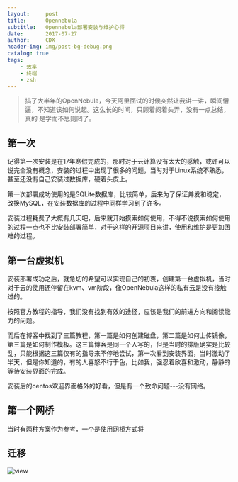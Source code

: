 ```yaml
---
layout:     post
title:      Opennebula
subtitle:   Opennebula部署安装与维护心得
date:       2017-07-27
author:     CDX
header-img: img/post-bg-debug.png
catalog: true
tags:
    - 效率
    - 终端
    - zsh
---
```

>搞了大半年的OpenNebula，今天阿里面试的时候突然让我讲一讲，瞬间懵逼，不知道该如何说起。这么长的时间，只顾着闷着头弄，没有一点总结，真的 是学而不思则罔了。
  
## 第一次
  
记得第一次安装是在17年寒假完成的，那时对于云计算没有太大的感触，或许可以说完全没有概念，安装的过程中出现了很多的问题，当时对于Linux系统不熟悉，甚至还没有自己安装过数据库，硬着头皮上。  

第一次部署成功使用的是SQLite数据库，比较简单，后来为了保证并发和稳定，改换MySQL，在安装数据库的过程中同样学习到了许多。
  
安装过程耗费了大概有几天吧，后来就开始摸索如何使用，不得不说摸索如何使用的过程一点也不比安装部署简单，对于这样的开源项目来讲，使用和维护是更加困难的过程。

## 第一台虚拟机
  
安装部署成功之后，就急切的希望可以实现自己的初衷，创建第一台虚拟机，当时对于云的使用还停留在kvm、vm阶段，像OpenNebula这样的私有云是没有接触过的。  
  
按照官方教程的指导，我们没有找到有效的途径，应该是我们的前进方向和阅读能力的问题。

而后在博客中找到了三篇教程，第一篇是如何创建磁盘，第二篇是如何上传镜像，第三篇是如何制作模板。这三篇博客是同一个人写的，但是当时的排版确实是比较乱，只能根据这三篇仅有的指导来不停地尝试，第一次看到安装界面，当时激动了半天，但是你知道的，有的人喜怒不行于色，比如我，强忍着欣喜和激动，静静的等待安装界面的完成。
  
安装后的centos欢迎界面格外的好看，但是有一个致命问题---没有网络。

## 第一个网桥
  
当时有两种方案作为参考，一个是使用网桥方式将

## 迁移
![view](http://http://blog.chinaunix.net/attachment/201302/7/20940095_1360212621wRw5.jpg)